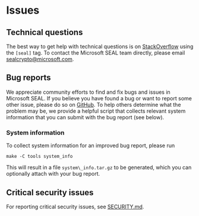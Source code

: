 # Issues 

## Technical questions

The best way to get help with technical questions is on 
[StackOverflow](https://stackoverflow.com/questions/tagged/seal) using the `[seal]` 
tag. To contact the Microsoft SEAL team directly, please email
[sealcrypto@microsoft.com](mailto:sealcrypto@microsoft.com).

## Bug reports

We appreciate community efforts to find and fix bugs and issues in Microsoft SEAL. 
If you believe you have found a bug or want to report some other issue, please 
do so on [GitHub](https://github.com/Microsoft/SEAL/issues). To help others
determine what the problem may be, we provide a helpful script that collects
relevant system information that you can submit with the bug report (see below).

### System information

To collect system information for an improved bug report, please run
```
make -C tools system_info
```
This will result in a file `system\_info.tar.gz` to be generated, which you can 
optionally attach with your bug report.

## Critical security issues

For reporting critical security issues, see [SECURITY.md](SECURITY.md).
